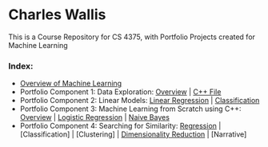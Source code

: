 # Charles Wallis
This is a Course Repository for CS 4375, with Portfolio Projects created for Machine Learning

### Index:

* [Overview of Machine Learning](https://github.com/charlestw127/CS-4375-Machine-Learning/blob/main/Overview%20of%20ML.pdf)
* Portfolio Component 1: Data Exploration: [Overview](https://github.com/charlestw127/Machine-Learning-Portfolio/blob/main/1.%20Data%20Exploration.pdf)  | [C++ File](https://github.com/charlestw127/Machine-Learning-Portfolio/blob/main/data_exploration.cpp)
* Portfolio Component 2: Linear Models: [Linear Regression](https://github.com/charlestw127/Machine-Learning-Portfolio/blob/main/Regression.pdf) | [Classification](https://github.com/charlestw127/Machine-Learning-Portfolio/blob/main/Classification.pdf)
* Portfolio Component 3: Machine Learning from Scratch using C++: [Overview](https://github.com/charlestw127/Machine-Learning-Portfolio/blob/main/3.%20ML%20from%20Scratch.pdf) | [Logistic Regression](https://github.com/charlestw127/Machine-Learning-Portfolio/blob/main/LogisticRegression.cpp) | [Naive Bayes](https://github.com/charlestw127/Machine-Learning-Portfolio/blob/main/NaiveBayes.cpp)
* Portfolio Component 4: Searching for Similarity: [Regression](https://github.com/SerratedGraph77/CS-4374-Intro-to-Machine-Learning/blob/main/Regression2%201.pdf) | [Classification] | [Clustering] | [Dimensionality Reduction](https://github.com/charlestw127/Machine-Learning-Portfolio/blob/main/dimensionality-reduction.pdf) | [Narrative]
